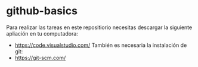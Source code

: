 # github-basics

Para realizar las tareas en este repositiorio necesitas descargar la siguiente apliación en tu computadora: 
* https://code.visualstudio.com/ 
También es necesaria la instalación de git:
* https://git-scm.com/